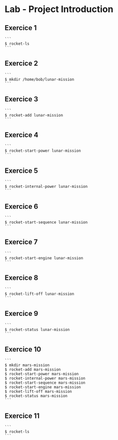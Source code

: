 # Lab - Project Introduction

## Exercice 1

	```
	$ rocket-ls
	```
	
## Exercice 2

	```
	$ mkdir /home/bob/lunar-mission
	```
	
## Exercice 3

	```
	$ rocket-add lunar-mission
	```
	
## Exercice 4

	```
	$ rocket-start-power lunar-mission
	```
	
## Exercice 5

	```
	$ rocket-internal-power lunar-mission
	```
	
## Exercice 6

	```
	$ rocket-start-sequence lunar-mission
	```
	
## Exercice 7

	```
	$ rocket-start-engine lunar-mission
	```
	
## Exercice 8

	```
	$ rocket-lift-off lunar-mission
	```
	
## Exercice 9

	```
	$ rocket-status lunar-mission
	```
	
## Exercice 10

	```
	$ mkdir mars-mission
	$ rocket-add mars-mission
	$ rocket-start-power mars-mission
	$ rocket-internal-power mars-mission
	$ rocket-start-sequence mars-mission
	$ rocket-start-engine mars-mission
	$ rocket-lift-off mars-mission
	$ rocket-status mars-mission
	```
	
## Exercice 11

	```
	$ rocket-ls
	```